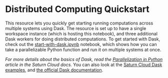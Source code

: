 # Distributed Computing Quickstart

This resource lets you quickly get starting running computations across multiple systems using Dask. The resource is set up to have a single workspace instance (which is hosting this notebook), and three additional Dask workers for doing distributed computations. To get started with Dask, check out the [start-with-dask.ipynb](start-with-dask.ipynb) notebook, which shows how you can take a parallelizable Python function and run it on multiple systems at once.

_For more details about the basics of Dask, read the [Parallelization in Python](https://saturncloud.io/docs/reference/dask_concepts/) article in the Saturn Cloud docs._ You can also look at the [Saturn Cloud Dask examples](https://saturncloud.io/docs/examples/dask/), and [the official Dask documentation](https://docs.dask.org/en/latest/).
